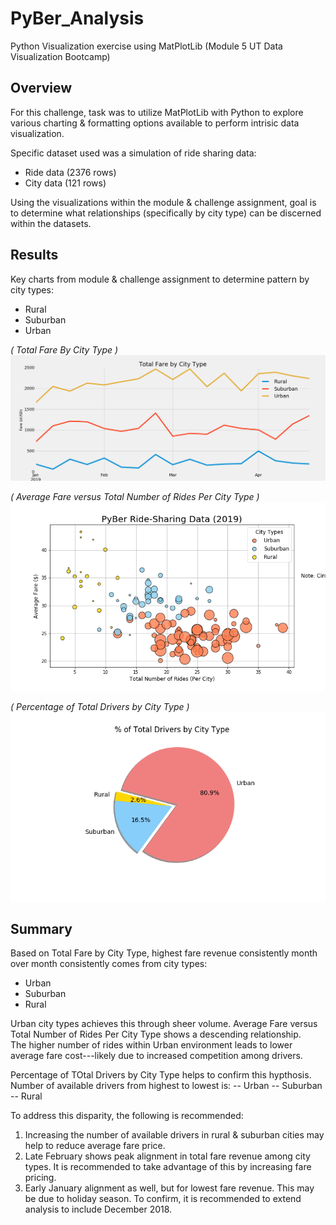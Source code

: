 # PyBer_Analysis
Python Visualization exercise using MatPlotLib (Module 5 UT Data Visualization Bootcamp)
<!---
There is a title, and there are multiple sections. (2 pt)
Each section has a heading and subheading. (2 pt)
Links to images are working and displayed correctly. (2 pt)
--->

<!---
Overview:  The purpose of the new analysis is well defined. (3 pt)
--->
## Overview
For this challenge, task was to utilize MatPlotLib with Python to explore various charting & formatting options available to perform intrisic data visualization.

Specific dataset used was a simulation of ride sharing data:
- Ride data (2376 rows)
- City data (121 rows)

Using the visualizations within the module & challenge assignment, goal is to determine what relationships (specifically by city type) can be discerned within the datasets.

<!---
Results:  There is a description of the differences in ride-sharing data among the different city types. Ride-sharing data include the total rides, total drivers, total fares, average fare per ride and driver, and total fare by city type. (7 pt)
--->
## Results

Key charts from module & challenge assignment to determine pattern by city types: 
- Rural
- Suburban
- Urban

*( Total Fare By City Type )*
![PyBer_fare_summary](/analysis/PyBer_fare_summary.png)

*( Average Fare versus Total Number of Rides Per City Type )*
![Fig1](/analysis/Fig1.png)

*( Percentage of Total Drivers by City Type )*
![Fig7](/analysis/Fig7.png)

<!---
Summary:  There is a statement summarizing three business recommendations to the CEO for addressing any disparities among the city types. (4 pt)
--->
## Summary

Based on Total Fare by City Type, highest fare revenue consistently month over month consistently comes from city types:
- Urban
- Suburban
- Rural 

Urban city types achieves this through sheer volume.  Average Fare versus Total Number of Rides Per City Type shows a descending relationship.  
The higher number of rides within Urban environment leads to lower average fare cost---likely due to increased competition among drivers.

Percentage of TOtal Drivers by City Type helps to confirm this hypthosis.  Number of available drivers from highest to lowest is:
-- Urban
-- Suburban
-- Rural

To address this disparity, the following is recommended:
1.  Increasing the number of available drivers in rural & suburban cities may help to reduce average fare price.
2.  Late February shows peak alignment in total fare revenue among city types.  It is recommended to take advantage of this by increasing fare pricing.
3.  Early January alignment as well, but for lowest fare revenue.  This may be due to holiday season.  To confirm, it is recommended to extend analysis to include December 2018.
